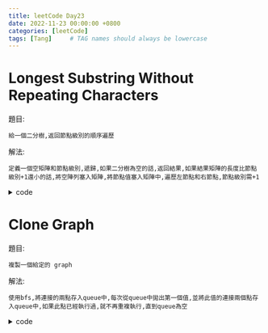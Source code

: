 ```yaml
---
title: leetCode Day23
date: 2022-11-23 00:00:00 +0800
categories: [leetCode]
tags: [Tang]     # TAG names should always be lowercase
---
```


# Longest Substring Without Repeating Characters

題目:

    給一個二分樹,返回節點級別的順序遍歷



解法:

    定義一個空矩陣和節點級別,遞歸,如果二分樹為空的話,返回結果,如果結果矩陣的長度比節點級別+1還小的話,將空陣列塞入矩陣,將節點值塞入矩陣中,遍歷左節點和右節點,節點級別需+1


<details> <summary>code</summary>
<pre><code>
/**
 * Definition for a binary tree node.
 * type TreeNode struct {
 *     Val int
 *     Left *TreeNode
 *     Right *TreeNode
 * }
 */
func levelOrder(root *TreeNode) [][]int {
    var result [][]int
    
    return getResult(root, result, 0)
}

func getResult(root *TreeNode, result [][]int, level int) [][]int {
    if root == nil {
        return result
    }
    
    if len(result) < level + 1 {
        result = append(result, []int{})
    }
    result[level] = append(result[level], root.Val)
    
    result = getResult(root.Left, result, level + 1)
    result = getResult(root.Right, result, level + 1)
    
    return result
}
</code></pre>
</details>


# Clone Graph

題目:

    複製一個給定的 graph



解法:

    使用bfs,將連接的兩點存入queue中,每次從queue中拋出第一個值,並將此值的連接兩個點存入queue中,如果此點已經執行過,就不再重複執行,直到queue為空


<details> <summary>code</summary>
<pre><code>
/**
 * Definition for a Node.
 * type Node struct {
 *     Val int
 *     Neighbors []*Node
 * }
 */

func cloneGraph(node *Node) *Node {
    if node == nil {
        return nil
    }
    
    visited := make(map[*Node]*Node)
    queue := []*Node{node}
    visited[node] = &Node{Val: node.Val}
    
    for len(queue) > 0 {
        pop := queue[0]
        queue = queue[1:]
        
        for _, value := range pop.Neighbors {
            if _, ok := visited[value]; !ok {
                visited[value] = &Node{Val:value.Val}
                queue = append(queue, value)
            }
            visited[pop].Neighbors = append(visited[pop].Neighbors, visited[value])
        }
    }
    
    return visited[node]
}
</code></pre>
</details>
